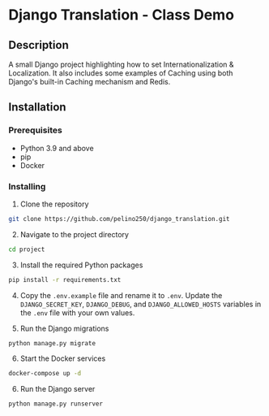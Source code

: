 # Django Translation - Class Demo

## Description

A small Django project highlighting how to set Internationalization & Localization. It also includes some examples of Caching using both Django's built-in Caching mechanism and Redis.

## Installation

### Prerequisites
- Python 3.9 and above
- pip
- Docker

### Installing

1. Clone the repository
```bash
git clone https://github.com/pelino250/django_translation.git
```

2. Navigate to the project directory
```bash
cd project
```
3. Install the required Python packages
```bash
pip install -r requirements.txt
```
4. Copy the `.env.example` file and rename it to `.env`. Update the `DJANGO_SECRET_KEY`, `DJANGO_DEBUG`, and `DJANGO_ALLOWED_HOSTS` variables in the `.env` file with your own values.

5. Run the Django migrations
```bash
python manage.py migrate
```

6. Start the Docker services
```bash
docker-compose up -d
```
6. Run the Django server
```bash
python manage.py runserver
```

